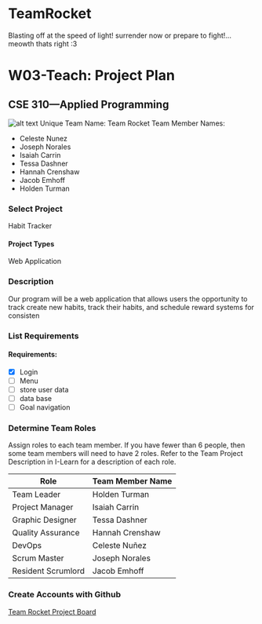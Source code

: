 # TeamRocket
Blasting off at the speed of light! surrender now or prepare to fight!...  meowth thats right :3

# W03-Teach: Project Plan
## CSE 310—Applied Programming

![alt text](image-1.png)
Unique Team Name: Team Rocket
Team Member Names:
- Celeste Nunez
- Joseph Norales
- Isaiah Carrin
- Tessa Dashner
- Hannah Crenshaw
- Jacob Emhoff
- Holden Turman

### Select Project	

Habit Tracker

#### Project Types

Web Application

### Description
Our program will be a web application that allows users the opportunity to track create new habits, track their habits, and schedule reward systems for consisten

### List Requirements
#### Requirements:
- [x] Login 
- [ ] Menu
- [ ] store user data
- [ ] data base
- [ ] Goal navigation

### Determine Team Roles
Assign roles to each team member. If you have fewer than 6 people, then some team members will need to have 2 roles.  Refer to the Team Project Description in I-Learn for a description of each role.

|Role|Team Member Name|
|-|-|
|Team Leader| Holden Turman |
|Project Manager| Isaiah Carrin | 
|Graphic Designer| Tessa Dashner | 
|Quality Assurance| Hannah Crenshaw|
|DevOps| Celeste Nuñez |
|Scrum Master| Joseph Norales |
|Resident Scrumlord | Jacob Emhoff |

### Create Accounts with Github

[Team Rocket Project Board](https://github.com/users/celeste-nunez/projects/1)

<!-- Create this Markdown to a PDF and submit it. In visual studio code you can convert this to a pdf with any one of the extensions. -->
